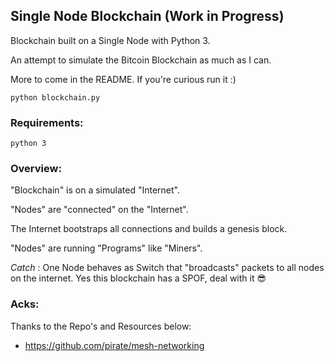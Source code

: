 ## Single Node Blockchain (Work in Progress)

Blockchain built on a Single Node with Python 3.

An attempt to simulate the Bitcoin Blockchain as much as I can.

More to come in the README. If you're curious run it :)

`python blockchain.py`

### Requirements:

`python 3`

### Overview:

"Blockchain" is on a simulated "Internet".

"Nodes" are "connected" on the "Internet".

The Internet bootstraps all connections and builds a genesis block.

"Nodes" are running "Programs" like "Miners".

_Catch_ : One Node behaves as Switch that "broadcasts" packets to all nodes on the internet. Yes this blockchain has a SPOF, deal with it 😎

### Acks:

Thanks to the Repo's and Resources below:

- https://github.com/pirate/mesh-networking

